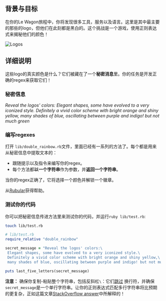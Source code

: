 ## 背景与目标

在你的Le Wagon旅程中，你将发现很多工具，服务以及语言。这里是其中最主要的那些的logo，但他们在此刻都是黑白的。这个挑战是一个游戏，使用正则表达式来揭秘他们的颜色！

![Logos](https://raw.githubusercontent.com/lewagon/fullstack-images/master/ruby/double-rainbow_logos.png)

## 详细说明

这些logo的真实颜色是什么？它们被藏在了一个**秘密消息**里。你的任务是开发正确的regex来获取它们！

### 秘密信息

*Reveal the logos' colors:
Elegant shapes, some have evolved to a very iconized style.
Definitely a vivid color scheme with bright orange and shiny yellow,
many shades of blue, oscillating between purple and indigo! but not much green*


### 编写regexes
打开 `lib/double_rainbow.rb`文件，里面已经有一系列的方法了。每个都是用来从秘密信息中提取文本的：
- 跟随提示以及指令来编写你的regex。
- 每个方法都**以一个字符串**作为参数，并**返回一个字符串**。

当你的regex正确了，它将选择一个颜色并解锁一个徽章。

从[Rubular](http://rubular.com/)获得帮助。

### 测试你的代码
你可以把秘密信息传进方法里来测试你的代码，并运行`ruby lib/test.rb`:

```bash
touch lib/test.rb
```

```ruby
# lib/test.rb
require_relative "double_rainbow"

secret_message = "Reveal the logos' colors:\
 Elegant shapes, some have evolved to a very iconized style.\
 Definitely a vivid color scheme with bright orange and shiny yellow,\
 many shades of blue, oscillating between purple and indigo! but not much green"

puts last_five_letters(secret_message)
```

**注意：** 确保你复制-粘贴整个字符串，包括反斜杠`\`：它们[跳过](https://blog.appsignal.com/2016/12/21/ruby-magic-escaping-in-ruby.html) 换行符，并确保`secret_message`是一个单行字符串。让你的正则表达式匹配多行字符串将比预期的更复杂，正如这篇文章[StackOverflow answer](https://stackoverflow.com/questions/4257071/ruby-regex-matches-start-of-line-even-without-m-modifier/4257912#4257912)中所解释的！



